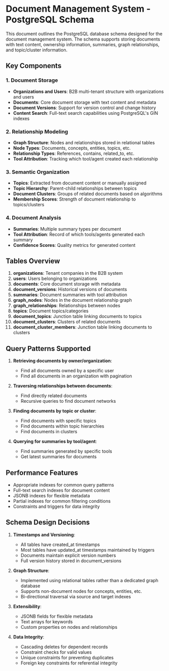 # Document Management System - PostgreSQL Schema

This document outlines the PostgreSQL database schema designed for the document management system. The schema supports storing documents with text content, ownership information, summaries, graph relationships, and topic/cluster information.

## Key Components

### 1. Document Storage
- **Organizations and Users**: B2B multi-tenant structure with organizations and users
- **Documents**: Core document storage with text content and metadata
- **Document Versions**: Support for version control and change history
- **Content Search**: Full-text search capabilities using PostgreSQL's GIN indexes

### 2. Relationship Modeling
- **Graph Structure**: Nodes and relationships stored in relational tables
- **Node Types**: Documents, concepts, entities, topics, etc.
- **Relationship Types**: References, contains, related_to, etc.
- **Tool Attribution**: Tracking which tool/agent created each relationship

### 3. Semantic Organization
- **Topics**: Extracted from document content or manually assigned
- **Topic Hierarchy**: Parent-child relationships between topics
- **Document Clusters**: Groups of related documents based on algorithms
- **Membership Scores**: Strength of document relationship to topics/clusters

### 4. Document Analysis
- **Summaries**: Multiple summary types per document
- **Tool Attribution**: Record of which tools/agents generated each summary
- **Confidence Scores**: Quality metrics for generated content

## Tables Overview

1. **organizations**: Tenant companies in the B2B system
2. **users**: Users belonging to organizations
3. **documents**: Core document storage with metadata
4. **document_versions**: Historical versions of documents
5. **summaries**: Document summaries with tool attribution
6. **graph_nodes**: Nodes in the document relationship graph
7. **graph_relationships**: Relationships between nodes
8. **topics**: Document topics/categories
9. **document_topics**: Junction table linking documents to topics
10. **document_clusters**: Clusters of related documents
11. **document_cluster_members**: Junction table linking documents to clusters

## Query Patterns Supported

1. **Retrieving documents by owner/organization**:
   - Find all documents owned by a specific user
   - Find all documents in an organization with pagination

2. **Traversing relationships between documents**:
   - Find directly related documents
   - Recursive queries to find document networks

3. **Finding documents by topic or cluster**:
   - Find documents with specific topics
   - Find documents within topic hierarchies
   - Find documents in clusters

4. **Querying for summaries by tool/agent**:
   - Find summaries generated by specific tools
   - Get latest summaries for documents

## Performance Features

- Appropriate indexes for common query patterns
- Full-text search indexes for document content
- JSONB indexes for flexible metadata
- Partial indexes for common filtering conditions
- Constraints and triggers for data integrity

## Schema Design Decisions

1. **Timestamps and Versioning**:
   - All tables have created_at timestamps
   - Most tables have updated_at timestamps maintained by triggers
   - Documents maintain explicit version numbers
   - Full version history stored in document_versions

2. **Graph Structure**:
   - Implemented using relational tables rather than a dedicated graph database
   - Supports non-document nodes for concepts, entities, etc.
   - Bi-directional traversal via source and target indexes

3. **Extensibility**:
   - JSONB fields for flexible metadata
   - Text arrays for keywords
   - Custom properties on nodes and relationships

4. **Data Integrity**:
   - Cascading deletes for dependent records
   - Constraint checks for valid values
   - Unique constraints for preventing duplicates
   - Foreign key constraints for referential integrity
